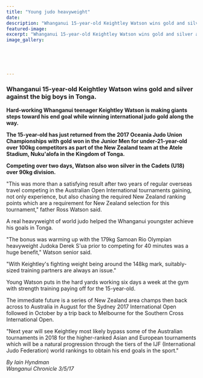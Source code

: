 ```yaml
---
title: "Young judo heavyweight"
date: 
description: "Whanganui 15-year-old Keightley Watson wins gold and silver against the big boys in Tonga..."
featured-image: 
excerpt: "Whanganui 15-year-old Keightley Watson wins gold and silver against the big boys in Tonga."
image_gallery:
	
	
	
	
	
---
```


<h3><strong>Whanganui 15-year-old Keightley Watson wins gold and silver against the big boys in Tonga.</strong></h3>
<p><strong>Hard-working Whanganui teenager Keightley Watson is making giants steps toward his end goal while winning international judo gold along the way.</strong></p>
<p><strong>The 15-year-old has just returned from the 2017 Oceania Judo Union Championships with gold won in the Junior Men for under-21-year-old over 100kg competitors as part of the New Zealand team at the Atele Stadium, Nuku'alofa in the Kingdom of Tonga.</strong></p>
<p><strong>Competing over two days, Watson also won silver in the Cadets (U18) over 90kg division.</strong></p>
<p>"This was more than a satisfying result after two years of regular overseas travel competing in the Australian Open International tournaments gaining, not only experience, but also chasing the required New Zealand ranking points which are a requirement for New Zealand selection for this tournament," father Ross Watson said.</p>
<p>A real heavyweight of world judo helped the Whanganui youngster achieve his goals in Tonga.</p>
<p>"The bonus was warming up with the 179kg Samoan Rio Olympian heavyweight Judoka Derek S'ua prior to competing for 40 minutes was a huge benefit," Watson senior said.</p>
<p>"With Keightley's fighting weight being around the 148kg mark, suitably-sized training partners are always an issue."</p>
<p>Young Watson puts in the hard yards working six days a week at the gym with strength training paying off for the 15-year-old.</p>
<p>The immediate future is a series of New Zealand area champs then back across to Australia in August for the Sydney 2017 International Open followed in October by a trip back to Melbourne for the Southern Cross International Open.</p>
<p>"Next year will see Keightley most likely bypass some of the Australian tournaments in 2018 for the higher-ranked Asian and European tournaments which will be a natural progression through the tiers of the IJF (International Judo Federation) world rankings to obtain his end goals in the sport."</p>
<p class="clear syndicator"><em>By Iain Hyndman</em><br /><em>Wanganui Chronicle 3/5/17</em></p>

